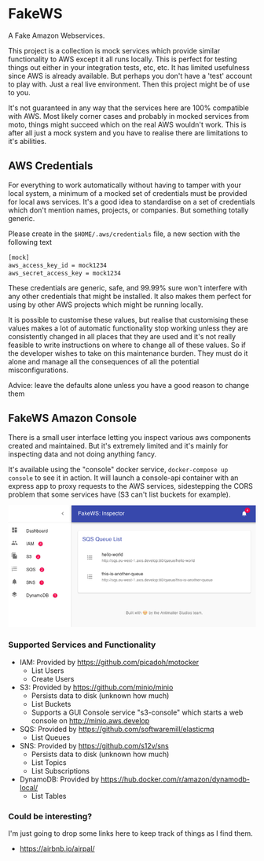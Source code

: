 # FakeWS
A Fake Amazon Webservices. 

This project is a collection is mock services which provide similar functionality to AWS except it all runs locally. This is perfect for testing things out either in your integration tests, etc, etc. It has limited usefulness since AWS is already available. But perhaps you don't have a 'test' account to play with. Just a real live environment. Then this project might be of use to you.

It's not guaranteed in any way that the services here are 100% compatible with AWS. Most likely corner cases and probably in mocked services from moto, things might succeed which on the real AWS wouldn't work. This is after all just a mock system and you have to realise there are limitations to it's abilities.

## AWS Credentials
For everything to work automatically without having to tamper with your local system, a minimum of a mocked set of credentials must be provided for local aws services. It's a good idea to standardise on a set of credentials which don't mention names, projects, or companies. But something totally generic.

Please create in the `$HOME/.aws/credentials` file, a new section with the following text
```
[mock]
aws_access_key_id = mock1234
aws_secret_access_key = mock1234
```

These credentials are generic, safe, and 99.99% sure won't interfere with any other credentials that might be installed. It also makes them perfect for using by other AWS projects which might be running locally.

It is possible to customise these values, but realise that customising these values makes a lot of automatic functionality stop working unless they are consistently changed in all places that they are used and it's not really feasible to write instructions on where to change all of these values. So if the developer wishes to take on this maintenance burden. They must do it alone and manage all the consequences of all the potential misconfigurations. 

Advice: leave the defaults alone unless you have a good reason to change them

## FakeWS Amazon Console

There is a small user interface letting you inspect various aws components created and maintained. But it's extremely limited and it's mainly for inspecting data and not doing anything fancy.

It's available using the "console" docker service, ```docker-compose up console``` to see it in action. It will launch a console-api container with an express app to proxy requests to the AWS services, sidestepping the CORS problem that some services have (S3 can't list buckets for example).

![FakeWS Inspector Console](fakews-console.png)

### Supported Services and Functionality

- IAM: Provided by https://github.com/picadoh/motocker
    - List Users
    - Create Users
- S3: Provided by https://github.com/minio/minio
    - Persists data to disk (unknown how much)
    - List Buckets
    - Supports a GUI Console service "s3-console" which starts a web console on http://minio.aws.develop
- SQS: Provided by https://github.com/softwaremill/elasticmq
    - List Queues
- SNS: Provided by https://github.com/s12v/sns
    - Persists data to disk (unknown how much)
    - List Topics
    - List Subscriptions
- DynamoDB: Provided by https://hub.docker.com/r/amazon/dynamodb-local/
    - List Tables

### Could be interesting?

I'm just going to drop some links here to keep track of things as I find them.

- https://airbnb.io/airpal/